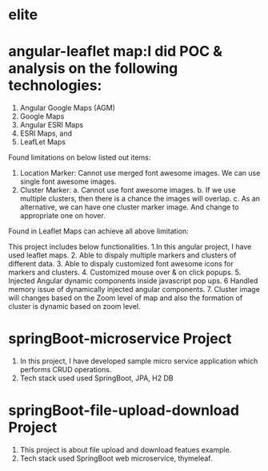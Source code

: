 # elite
# angular-leaflet map:I did POC & analysis on the following technologies:
1.	Angular Google Maps (AGM)
2.	Google Maps
3.	Angular ESRI Maps
4.	ESRI Maps, and
5.	LeafLet Maps

Found limitations on below listed out items:

1.	Location Marker: Cannot use merged font awesome images. We can use single font awesome images.
2.	Cluster Marker:
a.	Cannot use font awesome images.
b.	If we use multiple clusters, then there is a chance the images will overlap.
c.	As an alternative, we can have one cluster marker image. And change to appropriate one on hover.

Found in Leaflet Maps can achieve all above limitation:

This project includes below functionalities.
1.In this angular project, I have used leaflet maps.
2. Able to dispaly multiple markers and clusters of different data.
3. Able to dispaly customized font awesome icons for markers and clusters.
4. Customized  mouse over & on click popups.
5. Injected Angular dynamic components inside javascript pop ups.
6  Handled memory issue of dynamically injected angular components.
7. Cluster image will changes based on the Zoom level of map and also the formation of cluster is dynamic based on zoom level.

# springBoot-microservice Project
1. In this project, I have developed sample micro service application which performs CRUD operations.
2. Tech stack used used SpringBoot, JPA, H2 DB

# springBoot-file-upload-download Project
1. This project is about file upload and download featues example.
2. Tech stack used SpringBoot web microservice, thymeleaf.
